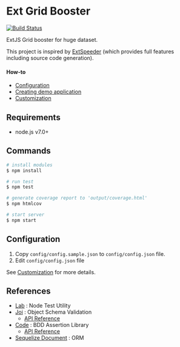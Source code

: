 # Ext Grid Booster

[![Build Status](https://travis-ci.org/lechuckroh/ext-grid-booster.svg?branch=master)](https://travis-ci.org/lechuckroh/ext-grid-booster)

ExtJS Grid booster for huge dataset.

This project is inspired by [ExtSpeeder](http://www.extspeeder.com/) (which provides full features including source code generation).

#### How-to
* [Configuration](docs/configuration.md)
* [Creating demo application](docs/demoapp.md)
* [Customization](docs/customization.md)

## Requirements
* node.js v7.0+

## Commands

```bash
# install modules
$ npm install

# run test
$ npm test

# generate coverage report to 'output/coverage.html'
$ npm htmlcov

# start server
$ npm start
```

## Configuration
1. Copy `config/config.sample.json` to `config/config.json` file.
2. Edit `config/config.json` file

See [Customization](docs/customization.md) for more details.

## References
* [Lab](https://github.com/hapijs/lab) : Node Test Utility
* [Joi](https://github.com/hapijs/joi) : Object Schema Validation
    * [API Reference](https://github.com/hapijs/joi/blob/master/API.md)
* [Code](https://github.com/hapijs/code) : BDD Assertion Library
    * [API Reference](https://github.com/hapijs/code/blob/master/API.md)
* [Sequelize Document](http://docs.sequelizejs.com/en/latest/) : ORM
